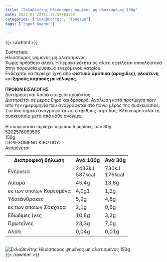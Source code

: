 ```yaml
---
title: "Σκλαβενίτης Ηλιόσπορος ψημένος μη αλατισμένος 150g"
date: 2022-05-22T11:25:57+03:00
categories: ["Σκλαβενίτης", "Τρόφιμα"]
tags: ["Ξηροί Καρποί"]

---
```

{{< rawhtml >}}

<div class="sload514"><div class="product"><div id="sistatika">Συστατικά:</div><div class="alltext">Ηλιόσπορος ψημένος μη αλατισμένος.<br>Χωρίς πρόσθετο αλάτι. Η περιεκτικότητα σε αλάτι οφείλεται αποκλειστικά στην παρουσία φυσικώς ενεχόμενου νατρίου.<br>Ενδέχεται να περιέχει ίχνη από <b>φιστίκια αράπικα (αραχίδες)</b>, <b>γλουτένη</b> και <b>ξηρούς καρπούς με κέλυφος</b>.<br><br><b>ΠΡΟΪΟΝ ΕΙΣΑΓΩΓΗΣ</b></div><div id="loipa">Διατήρηση και λοιπά στοιχεία προϊόντος</div><div class="alltext">Διατηρείται σε μέρος ξηρό και δροσερό. Aνάλωση κατά προτίμηση πριν από την ημερομηνία που αναγράφεται στο πάνω μέρος της συσκευασίας. Στο ίδιο σημείο αναγράφεται και ο αριθμός παρτίδας. Κλείνουμε καλά τη συσκευασία μετά από κάθε άνοιγμα.<br><br>Η συσκευασία περιέχει περίπου 5 μερίδες των 30g.</div><div id="barcode"><div id="barimage1"></div><span id="bartext">5202576069596</span></div><div id="varos"><div id="varosimage1"></div><span id="varostext">150g</span></div><div id="kivotio">ΠΕΡΙΕΧΟΜΕΝΟ ΚΙΒΩΤΙΟΥ:<br>Αναμένεται</div><div class="tabout"><table id="diatable"><tbody><tr><th>Διατροφική δήλωση</th><th>Ανά 100g</th><th>Ανά 30g</th></tr><tr><td class="texr2">Ενέργεια</td><td class="texr">2433kJ<br>587kcal</td><td class="texr">730kJ<br>176kcal</td></tr><tr><td class="texr2">Λιπαρά</td><td class="texr">45,4g</td><td class="texr">13,6g</td></tr><tr><td class="gray">εκ των οποίων Κορεσµένα</td><td class="gray2">4,0g1</td><td class="gray2">1,2g</td></tr><tr><td class="texr2">Yδατάνθρακες</td><td class="texr">5,9g</td><td class="texr">4,8g</td></tr><tr><td class="gray">εκ των οποίων Σάκχαρα</td><td class="gray2">2,1g</td><td class="gray2">0,6g</td></tr><tr><td class="texr2">Eδώδιμες ίνες</td><td class="texr">10,8g</td><td class="texr">3,2g</td></tr><tr><td class="texr2">Πρωτεΐνες</td><td class="texr">23,3g</td><td class="texr">7,0g</td></tr><tr><td class="texr2">Αλάτι</td><td class="texr">0,04g</td><td class="texr">0,01g</td></tr></tbody></table></div><br><div class="pimg"><img alt="Σκλαβενίτης Ηλιόσπορος ψημένος μη αλατισμένος 150g" title="Σκλαβενίτης Ηλιόσπορος ψημένος μη αλατισμένος 150g" src="/media/images/sklavenitis-hliosporos-pshmenos-mh-alatismenos-150g.jpg"></div></div></div>
{{< /rawhtml >}}


